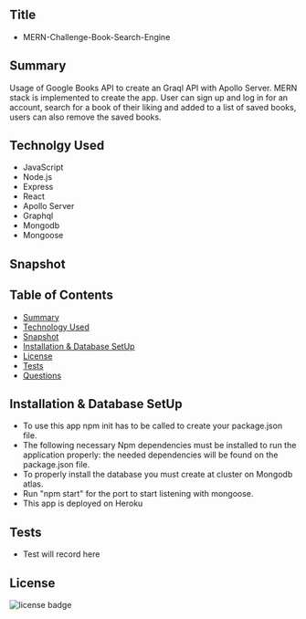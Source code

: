 ## Title

- MERN-Challenge-Book-Search-Engine

## Summary

Usage of Google Books API to create an Graql API with Apollo Server. MERN stack is implemented to create the app. User can sign up and log in for an account, search for a book of their liking and added to a list of saved books, users can also remove the saved books.

## Technolgy Used

- JavaScript
- Node.js
- Express
- React
- Apollo Server
- Graphql
- Mongodb
- Mongoose

## Snapshot

<!-- [![Book Search](./Assets/BookSearchDemo.png)] -->

## Table of Contents

- [Summary](#Summary)
- [Technology Used](#Technolgy)
- [Snapshot](#Snapshot)
- [Installation & Database SetUp](#Installation)
- [License](#license)
- [Tests](#tests)
- [Questions](#questions)

## Installation & Database SetUp

- To use this app npm init has to be called to create your package.json file.
- The following necessary Npm dependencies must be installed to run the application properly: the needed dependencies will be found on the package.json file.
- To properly install the database you must create at cluster on Mongodb atlas.
- Run "npm start" for the port to start listening with mongoose.
- This app is deployed on Heroku

## Tests

- Test will record here

## License

![license badge](https://img.shields.io/badge/license-MIT-brightgreen)
